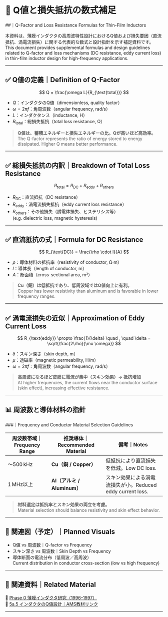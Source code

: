 # 📐 Q値と損失抵抗の数式補足  
##｜Q-Factor and Loss Resistance Formulas for Thin-Film Inductors

本資料は、薄膜インダクタの高周波特性設計におけるQ値および損失要因（直流抵抗、渦電流損失）に関する代表的な数式と設計指針を示す補足資料です。  
This document provides supplemental formulas and design guidelines related to Q-factor and loss mechanisms (DC resistance, eddy current loss) in thin-film inductor design for high-frequency applications.

---

## ✅ Q値の定義｜Definition of Q-Factor

$$
Q = \frac{\omega L}{R_{\text{total}}}
$$

- $Q$：インダクタのQ値（dimensionless, quality factor）  
- $\omega = 2\pi f$：角周波数（angular frequency, rad/s）  
- $L$：インダクタンス（inductance, H）  
- $R_{\text{total}}$：総損失抵抗（total loss resistance, Ω）

> **Q値は、蓄積エネルギーと損失エネルギーの比。Qが高いほど高効率。**  
> The Q-factor represents the ratio of energy stored to energy dissipated. Higher Q means better performance.

---

## ✅ 総損失抵抗の内訳｜Breakdown of Total Loss Resistance

$$
R_{\text{total}} = R_{\text{DC}} + R_{\text{eddy}} + R_{\text{others}}
$$

- $R_{\text{DC}}$：直流抵抗（DC resistance）  
- $R_{\text{eddy}}$：渦電流損失抵抗（eddy current loss resistance）  
- $R_{\text{others}}$：その他損失（誘電体損失、ヒステリシス等）  
  (e.g. dielectric loss, magnetic hysteresis)

---

## ✅ 直流抵抗の式｜Formula for DC Resistance

$$
R_{\text{DC}} = \frac{\rho \cdot l}{A}
$$

- $\rho$：導体材料の抵抗率（resistivity of conductor, Ω·m）  
- $l$：導体長（length of conductor, m）  
- $A$：断面積（cross-sectional area, m²）

> **Cu（銅）は低抵抗であり、低周波域ではQ値向上に有利。**  
> Copper has lower resistivity than aluminum and is favorable in lower frequency ranges.

---

## ✅ 渦電流損失の近似｜Approximation of Eddy Current Loss

$$
R_{\text{eddy}} \propto \frac{1}{\delta}
\quad , \quad
\delta = \sqrt{\frac{2\rho}{\mu \omega}}
$$

- $\delta$：スキン深さ（skin depth, m）  
- $\mu$：透磁率（magnetic permeability, H/m）  
- $\omega = 2\pi f$：角周波数（angular frequency, rad/s）

> **高周波になるほど皮膜に電流が集中（スキン効果）→ 抵抗増加**  
> At higher frequencies, the current flows near the conductor surface (skin effect), increasing effective resistance.

---

## 📊 周波数と導体材料の指針  
###｜Frequency and Conductor Material Selection Guidelines

| 周波数帯域｜Frequency Range | 推奨導体｜Recommended Material | 備考｜Notes |
|------------------------------|-------------------------------|-------------------------------------------|
| ～500 kHz                   | **Cu（銅 / Copper）**           | 低抵抗により直流損失を低減。Low DC loss.  |
| 1 MHz以上                  | **Al（アルミ / Aluminum）**     | スキン効果による渦電流損失が小。Reduced eddy current loss. |

> **材料選定は抵抗率とスキン効果の両立を考慮。**  
> Material selection should balance resistivity and skin effect behavior.

---

## 🔗 関連図（予定）｜Planned Visuals

- Q値 vs 周波数｜Q-factor vs Frequency  
- スキン深さ vs 周波数｜Skin Depth vs Frequency  
- 導体断面の電流分布（低周波／高周波）  
  Current distribution in conductor cross-section (low vs high frequency)

---

## 🧭 関連資料｜Related Material

📘 [Phase 0 薄膜インダクタ研究（1996–1997）](../d_chapter1_memory_technologies/thin_film_inductor_1996.md)  
📘 [5a.5 インダクタのQ値設計｜AMS教材リンク](../d_chapter5a_analog_mixed_signal/5_inductor_q_factor.md)

---
